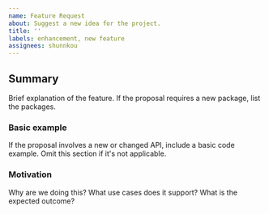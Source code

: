 ```yaml
---
name: Feature Request
about: Suggest a new idea for the project.
title: ''
labels: enhancement, new feature
assignees: shunnkou
---
```


## Summary

Brief explanation of the feature.
If the proposal requires a new package, list the packages.


### Basic example

If the proposal involves a new or changed API, include a basic code example. Omit this section if it's not applicable.


### Motivation

Why are we doing this? What use cases does it support? What is the expected outcome?
